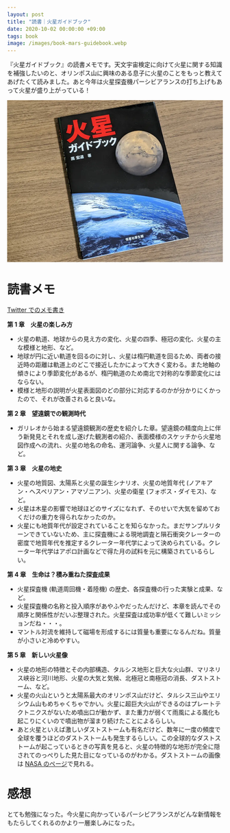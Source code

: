 ```yaml
---
layout: post
title: "読書｜火星ガイドブック"
date: 2020-10-02 00:00:00 +09:00
tags: book
image: /images/book-mars-guidebook.webp
---
```


『火星ガイドブック』の読書メモです。天文宇宙検定に向けて火星に関する知識を補強したいのと、オリンポス山に興味のある息子に火星のことをもっと教えてあげたくて読みました。あと今年は火星探査機パーシビアランスの打ち上げもあって火星が盛り上がっている！

![表紙](/images/book-mars-guidebook.webp)

# 読書メモ

[Twitter でのメモ書き](https://twitter.com/nhiroki_/status/1308096918384377857)

**第 1 章　火星の楽しみ方**

- 火星の軌道、地球からの見え方の変化、火星の四季、極冠の変化、火星の主な模様と地形、など。
- 地球が円に近い軌道を回るのに対し、火星は楕円軌道を回るため、両者の接近時の距離は軌道上のどこで接近したかによって大きく変わる。また地軸の傾きにより季節変化があるが、楕円軌道のため南北で対称的な季節変化にはならない。
- 模様と地形の説明が火星表面図のどの部分に対応するのかが分かりにくかったので、それが改善されると良いな。

**第 2 章　望遠鏡での観測時代**

- ガリレオから始まる望遠鏡観測の歴史を紹介した章。望遠鏡の精度向上に伴う新発見とそれを成し遂げた観測者の紹介、表面模様のスケッチから火星地図作成への流れ、火星の地名の命名、運河論争、火星人に関する論争、など。

**第 3 章　火星の地史**

- 火星の地質図、太陽系と火星の誕生シナリオ、火星の地質年代 (ノアキアン・ヘスペリアン・アマゾニアン)、火星の衛星 (フォボス・ダイモス)、など。
- 火星は木星の影響で地球ほどのサイズになれず、そのせいで大気を留めておくだけの重力を得られなかったのか。
- 火星にも地質年代が設定されていることを知らなかった。まだサンプルリターンできていないため、主に探査機による現地調査と隕石衝突クレーターの密度で地質年代を推定するクレーター年代学によって決められている。クレーター年代学はアポロ計画などで得た月の試料を元に構築されているらしい。

**第 4 章　生命は？積み重ねた探査成果**

- 火星探査機 (軌道周回機・着陸機) の歴史、各探査機の行った実験と成果、など。
- 火星探査機の名称と投入順序があやふやだったんだけど、本章を読んでその順序と関係性がだいぶ整理された。火星探査は成功率が低くて難しいミッションだね・・・。
- マントル対流を維持して磁場を形成するには質量も重要になるんだね。質量が小さいと冷めやすい。

**第 5 章　新しい火星像**

- 火星の地形の特徴とその内部構造、タルシス地形と巨大な火山群、マリネリス峡谷と河川地形、火星の大気と気候、北極冠と南極冠の消長、ダストストーム、など。
- 火星の火山というと太陽系最大のオリンポス山だけど、タルシス三山やエリシウム山もめちゃくちゃでかい。火星に超巨大火山ができるのはプレートテクトニクスがないため噴出口が動かず、また重力が弱くて雨風による風化も起こりにくいので噴出物が溜まり続けたことによるらしい。
- あと火星といえば激しいダストストームも有名だけど、数年に一度の頻度で全球を覆うほどのダストストームも発生するらしい。この全球的なダストストームが起こっているときの写真を見ると、火星の特徴的な地形が完全に隠されてのっぺりした見た目になっているのがわかる。ダストストームの画像は [NASA のページ](https://www.jpl.nasa.gov/news/news.php?release=2018-012)で見れる。

# 感想

とても勉強になった。今火星に向かっているパーシビアランスがどんな新情報をもたらしてくれるのかより一層楽しみになった。